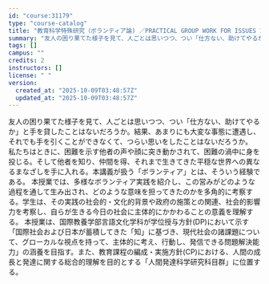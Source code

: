 ```yaml
---
id: "course:31179"
type: "course-catalog"
title: "教育科学特殊研究（ボランティア論) ／PRACTICAL GROUP WORK FOR ISSUES IN VOLUNTEERING"
summary: "友人の困り果てた様子を見て、人ごとは思いつつ、つい「仕方ない、助けてやるか」と手を貸したことはないだろうか。結果、あまりにも大変な事態に遭遇し、それでも手を引くことができなくて、つらい思いをしたことはないだろうか。 私たちはときに、困難を示…"
tags: []
campus: ""
credits: 2
instructors: []
license: " "
version:
  created_at: "2025-10-09T03:48:57Z"
  updated_at: "2025-10-09T03:48:57Z"
---
```


友人の困り果てた様子を見て、人ごとは思いつつ、つい「仕方ない、助けてやるか」と手を貸したことはないだろうか。結果、あまりにも大変な事態に遭遇し、それでも手を引くことができなくて、つらい思いをしたことはないだろうか。 私たちはときに、困難を示す他者の声や顔に突き動かされて、困難の渦中に身を投じる。そして他者を知り、仲間を得、それまで生きてきた平穏な世界への異なるまなざしを手に入れる。本講義が扱う「ボランティア」とは、そういう経験である。 本授業では、多様なボランティア実践を紹介し、この営みがどのような過程を通して生み出され、どのような意味を担ってきたのかを多角的に考察する。学生は、その実践の社会的・文化的背景や政府の施策との関連、社会的影響力を考察し、自らが生きる今日の社会に主体的にかかわることの意義を理解する。 本授業は、国際教養学部言語文化学科が学位授与方針(DP)において示す「国際社会および日本が蓄積してきた「知」に基づき、現代社会の諸課題について、グローカルな視点を持って、主体的に考え、行動し、発信できる問題解決能力」の涵養を目指す。また、教育課程の編成・実施方針(CP)における、人間の成長と発達に関する総合的理解を目的とする「人間発達科学研究科目群」に位置する。
